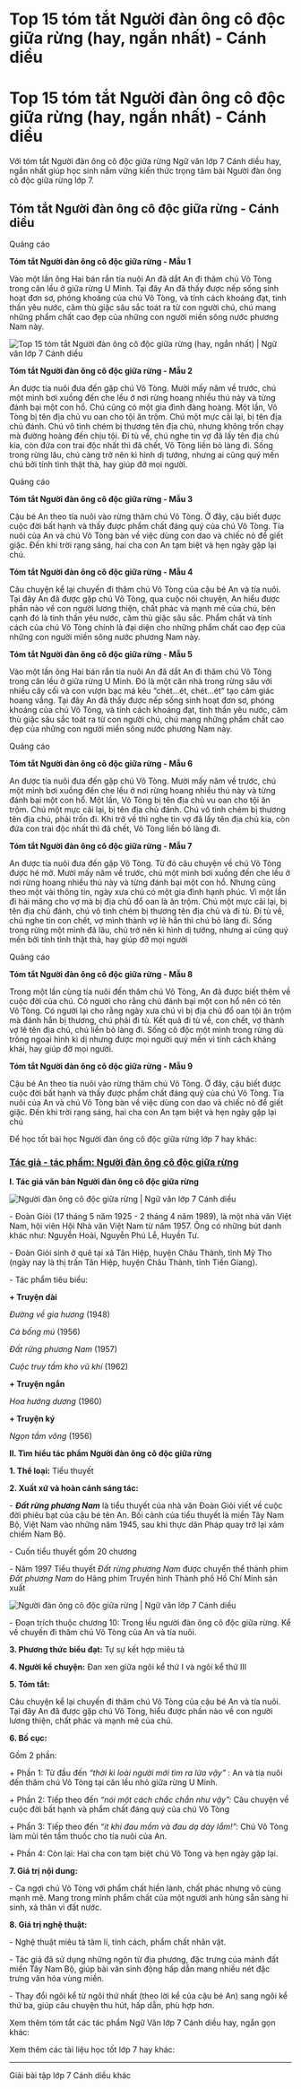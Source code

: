 # Top 15 tóm tắt Người đàn ông cô độc giữa rừng (hay, ngắn nhất) - Cánh diều

# Top 15 tóm tắt Người đàn ông cô độc giữa rừng (hay, ngắn nhất) - Cánh diều

Với tóm tắt Người đàn ông cô độc giữa rừng Ngữ văn lớp 7 Cánh diều hay, ngắn nhất giúp học sinh nắm vững kiến thức trọng tâm bài Người đàn ông cô độc giữa rừng lớp 7.

## Tóm tắt Người đàn ông cô độc giữa rừng - Cánh diều

Quảng cáo

**Tóm tắt Người đàn ông cô độc giữa rừng - Mẫu 1**

Vào một lần ông Hai bán rắn tía nuôi An đã dắt An đi thăm chú Võ Tòng trong căn lều ở giữa rừng U Minh. Tại đây An đã thấy được nếp sống sinh hoạt đơn sơ, phóng khoáng của chú Võ Tòng, và tính cách khoáng đạt, tinh thần yêu nước, căm thù giặc sâu sắc toát ra từ con người chú, chú mang những phẩm chất cao đẹp của những con người miền sông nước phương Nam này.

![Top 15 tóm tắt Người đàn ông cô độc giữa rừng \(hay, ngắn nhất\) | Ngữ văn lớp 7 Cánh diều](https://vietjack.com/soan-van-lop-7-cd/images/tom-tat-nguoi-dan-ong-co-doc-giua-rung.PNG)

**Tóm tắt Người đàn ông cô độc giữa rừng - Mẫu 2**

An được tía nuôi đưa đến gặp chú Võ Tòng. Mười mấy năm về trước, chú một mình bơi xuồng đến che lều ở nơi rừng hoang nhiều thú này và từng đánh bại một con hổ. Chú cũng có một gia đình đàng hoàng. Một lần, Võ Tòng bị tên địa chủ vu oan cho tội ăn trộm. Chú một mực cãi lại, bị tên địa chủ đánh. Chú vô tình chém bị thương tên địa chủ, nhưng không trốn chạy mà đường hoàng đến chịu tội. Đi tù về, chú nghe tin vợ đã lấy tên địa chủ kia, còn đứa con trai độc nhất thì đã chết, Võ Tòng liền bỏ làng đi. Sống trong rừng lâu, chú càng trở nên kì hình dị tướng, nhưng ai cũng quý mến chú bởi tính tình thật thà, hay giúp đỡ mọi người.

Quảng cáo

**Tóm tắt Người đàn ông cô độc giữa rừng - Mẫu 3**

Cậu bé An theo tía nuôi vào rừng thăm chú Võ Tòng. Ở đây, cậu biết được cuộc đời bất hạnh và thấy được phẩm chất đáng quý của chú Võ Tòng. Tía nuôi của An và chú Võ Tòng bàn về việc dùng con dao và chiếc nỏ để giết giặc. Đến khi trời rạng sáng, hai cha con An tạm biệt và hẹn ngày gặp lại chú.

**Tóm tắt Người đàn ông cô độc giữa rừng - Mẫu 4**

Câu chuyện kể lại chuyến đi thăm chú Võ Tòng của cậu bé An và tía nuôi. Tại đây An đã được gặp chú Võ Tòng, qua cuộc nói chuyện, An hiểu được phần nào về con người lương thiện, chất phác và mạnh mẽ của chú, bên cạnh đó là tinh thần yêu nước, căm thù giặc sâu sắc. Phẩm chất và tính cách của chú Võ Tòng chính là đại diện cho những phẩm chất cao đẹp của những con người miền sông nước phương Nam này.

**Tóm tắt Người đàn ông cô độc giữa rừng - Mẫu 5**

Vào một lần ông Hai bán rắn tía nuôi An đã dắt An đi thăm chú Võ Tòng trong căn lều ở giữa rừng U Minh. Đó là một căn nhà trong rừng sâu với nhiều cây cối và con vượn bạc má kêu “chét…ét, chét…ét” tạo cảm giác hoang vắng. Tại đây An đã thấy được nếp sống sinh hoạt đơn sơ, phóng khoáng của chú Võ Tòng, và tính cách khoáng đạt, tinh thần yêu nước, căm thù giặc sâu sắc toát ra từ con người chú, chú mang những phẩm chất cao đẹp của những con người miền sông nước phương Nam này.

Quảng cáo

**Tóm tắt Người đàn ông cô độc giữa rừng - Mẫu 6**

An được tía nuôi đưa đến gặp chú Võ Tòng. Mười mấy năm về trước, chú một mình bơi xuồng đến che lều ở nơi rừng hoang nhiều thú này và từng đánh bại một con hổ. Một lần, Võ Tòng bị tên địa chủ vu oan cho tội ăn trộm. Chú một mực cãi lại, bị tên địa chủ đánh. Chú vô tình chém bị thương tên địa chú, phải trốn đi. Khi trở về thì nghe tin vợ đã lấy tên địa chủ kia, còn đứa con trai độc nhất thì đã chết, Võ Tòng liền bỏ làng đi.

**Tóm tắt Người đàn ông cô độc giữa rừng - Mẫu 7**

An được tía nuôi đưa đến gặp Võ Tòng. Từ đó câu chuyện về chú Võ Tòng được hé mở. Mười mấy năm về trước, chú một mình bơi xuồng đến che lều ở nơi rừng hoang nhiều thú này và từng đánh bại một con hổ. Nhưng cũng theo một vài thông tin, ngày xưa chú có một gia đình hạnh phúc. Vì một lần đi hái măng cho vợ mà bị địa chủ đổ oan là ăn trộm. Chú một mực cãi lại, bị tên địa chủ đánh, chú vô tình chém bị thương tên địa chủ và đi tù. Đi tù về, chú nghe tin con chết, vợ mình thành vợ lẽ hắn thì chú bỏ làng đi. Sống trong rừng một mình đã lâu, chú trở nên kì hình dị tướng, nhưng ai cũng quý mến bởi tính tình thật thà, hay giúp đỡ mọi người 

Quảng cáo

**Tóm tắt Người đàn ông cô độc giữa rừng - Mẫu 8**

Trong một lần cùng tía nuôi đến thăm chú Võ Tòng, An đã được biết thêm về cuộc đời của chú. Có người cho rằng chú đánh bại một con hổ nên có tên Võ Tòng. Có người lại cho rằng ngày xưa chú vì bị địa chủ đổ oan tội ăn trộm mà đánh hắn bị thương, chú phải đi tù. Kết quả đi tù về, con chết, vợ thành vợ lẽ tên địa chủ, chú liền bỏ làng đi. Sống cô độc một mình trong rừng dù trông ngoại hình kì dị nhưng được mọi người quý mến vì tính cách khảng khái, hay giúp đỡ mọi người. 

**Tóm tắt Người đàn ông cô độc giữa rừng - Mẫu 9**

Cậu bé An theo tía nuôi vào rừng thăm chú Võ Tòng. Ở đây, cậu biết được cuộc đời bất hạnh và thấy được phẩm chất đáng quý của chú Võ Tòng. Tía nuôi của An và chú Võ Tòng bàn về việc dùng con dao và chiếc nỏ để giết giặc. Đến khi trời rạng sáng, hai cha con An tạm biệt và hẹn ngày gặp lại chú 

Để học tốt bài học Người đàn ông cô độc giữa rừng lớp 7 hay khác:

### [**Tác giả - tác phẩm: Người đàn ông cô độc giữa rừng**](https://vietjack.com/soan-van-lop-7-cd/tac-gia-tac-pham-nguoi-dan-ong-co-doc-giua-rung.jsp)

**I. Tác giả văn bản Người đàn ông cô độc giữa rừng**

![Người đàn ông cô độc giữa rừng | Ngữ văn lớp 7 Cánh diều](https://vietjack.com/soan-van-lop-7-cd/images/tac-gia-tac-pham-nguoi-dan-ong-co-doc-giua-rung.PNG)

\- Đoàn Giỏi (17 tháng 5 năm 1925 - 2 tháng 4 năm 1989), là một nhà văn Việt Nam, hội viên Hội Nhà văn Việt Nam từ năm 1957. Ông có những bút danh khác như: Nguyễn Hoài, Nguyễn Phú Lễ, Huyền Tư.

\- Đoàn Giỏi sinh ở quê tại xã Tân Hiệp, huyện Châu Thành, tỉnh Mỹ Tho (ngày nay là thị trấn Tân Hiệp, huyện Châu Thành, tỉnh Tiền Giang). 

\- Tác phẩm tiêu biểu:

**\+ Truyện dài**

_Đường về gia hương_ (1948)

_Cá bống mú_ (1956)

_Đất rừng phương Nam_ (1957)

_Cuộc truy tầm kho vũ khí_ (1962)

**\+ Truyện ngắn**

_Hoa hướng dương_ (1960)

**\+ Truyện ký**

_Ngọn tầm vông_ (1956)

**II. Tìm hiểu tác phẩm Người đàn ông cô độc giữa rừng**

**1\. Thể loại:** Tiểu thuyết

**2\. Xuất xứ và hoàn cảnh sáng tác:**

\- **_Đất rừng phương Nam_** là tiểu thuyết của nhà văn Đoàn Giỏi viết về cuộc đời phiêu bạt của cậu bé tên An. Bối cảnh của tiểu thuyết là miền Tây Nam Bộ, Việt Nam vào những năm 1945, sau khi thực dân Pháp quay trở lại xâm chiếm Nam Bộ. 

\- Cuốn tiểu thuyết gồm 20 chương 

\- Năm 1997 Tiểu thuyết _Đất rừng phương Nam_ được chuyển thể thành phim _Đất phương Nam_ do Hãng phim Truyền hình Thành phố Hồ Chí Minh sản xuất 

![Người đàn ông cô độc giữa rừng | Ngữ văn lớp 7 Cánh diều](https://vietjack.com/soan-van-lop-7-cd/images/tac-gia-tac-pham-nguoi-dan-ong-co-doc-giua-rung-111.PNG)

\- Đoạn trích thuộc chương 10: Trong lều người đàn ông cô độc giữa rừng. Kể về chuyến đi thăm chú Võ Tòng của An và tía nuôi. 

**3\. Phương thức biểu đạt:** Tự sự kết hợp miêu tả

**4\. Người kể chuyện:** Đan xen giữa ngôi kể thứ I và ngôi kể thứ III

**5\. Tóm tắt:**

Câu chuyện kể lại chuyến đi thăm chú Võ Tòng của cậu bé An và tía nuôi. Tại đây An đã được gặp chú Võ Tòng, hiểu được phần nào về con người lương thiện, chất phác và mạnh mẽ của chú. 

**6\. Bố cục:**

Gồm 2 phần: 

\+ Phần 1: Từ đầu đến _“thời kì loài người mới tìm ra lửa vậy”_ : An và tía nuôi đến thăm chú Võ Tòng tại căn lều nhỏ giữa rừng U Minh.

\+ Phần 2: Tiếp theo đến _“nói một cách chắc chắn như vậy”:_ Câu chuyện về cuộc đời bất hạnh và phẩm chất đáng quý của chú Võ Tòng

\+ Phần 3: Tiếp theo đến _“ít khi đau mồm và đau dạ dày lắm!”:_ Chú Võ Tòng làm mũi tên tẩm thuốc cho tía nuôi của An.

\+ Phần 4: Còn lại: Hai cha con tạm biệt chú Võ Tòng và hẹn ngày gặp lại.

**7\. Giá trị nội dung:**

\- Ca ngợi chú Võ Tòng với phẩm chất hiền lành, chất phác nhưng vô cùng mạnh mẽ. Mang trong mình phẩm chất của một người anh hùng sẵn sàng hi sinh, xả thân vì đất nước.

**8\. Giá trị nghệ thuật:**

\- Nghệ thuật miêu tả tâm lí, tính cách, phẩm chất nhân vật.

\- Tác giả đã sử dụng những ngôn từ địa phương, đặc trưng của mảnh đất miền Tây Nam Bộ, giúp bài văn sinh động hấp dẫn mang nhiều nét đặc trưng văn hóa vùng miền.

\- Thay đổi ngôi kể từ ngôi thứ nhất (theo lời kể của cậu bé An) sang ngôi kể thứ ba, giúp câu chuyện thu hút, hấp dẫn, phù hợp hơn.

Xem thêm tóm tắt các tác phẩm Ngữ Văn lớp 7 Cánh diều hay, ngắn gọn khác:

Xem thêm các tài liệu học tốt lớp 7 hay khác:

* * *

Giải bài tập lớp 7 Cánh diều khác
